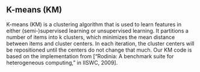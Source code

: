 ## K-means (KM) 

K-means (KM) is a clustering algorithm that is used to learn features in either (semi-)supervised learning or unsupervised learning. It partitions a number of items into k clusters, which minimizes the mean distance between items and cluster centers. In each iteration, the cluster centers will be repositioned until the centers do not change that much. Our KM code is based on the implementation from [“Rodinia: A benchmark suite for heterogeneous computing,” in IISWC, 2009].

